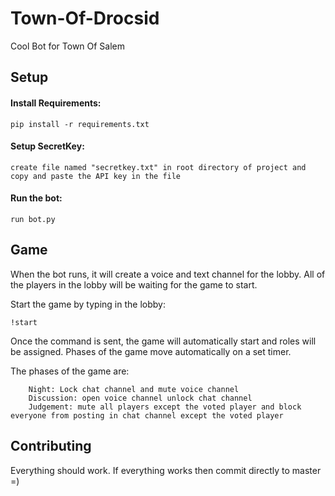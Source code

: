 # Town-Of-Drocsid

Cool Bot for Town Of Salem

## Setup

#### Install Requirements:
```
pip install -r requirements.txt
```

#### Setup SecretKey:
```
create file named "secretkey.txt" in root directory of project and copy and paste the API key in the file
```

#### Run the bot:

    run bot.py

## Game
When the bot runs, it will create a voice and text channel for the lobby. All of the players in the lobby will be waiting for the game to start.

Start the game by typing in the lobby:

    !start

Once the command is sent, the game will automatically start and roles will be assigned. Phases of the game move automatically on a set timer.

The phases of the game are:

        Night: Lock chat channel and mute voice channel
        Discussion: open voice channel unlock chat channel
        Judgement: mute all players except the voted player and block everyone from posting in chat channel except the voted player
        
## Contributing
Everything should work. If everything works then commit directly to master =)




